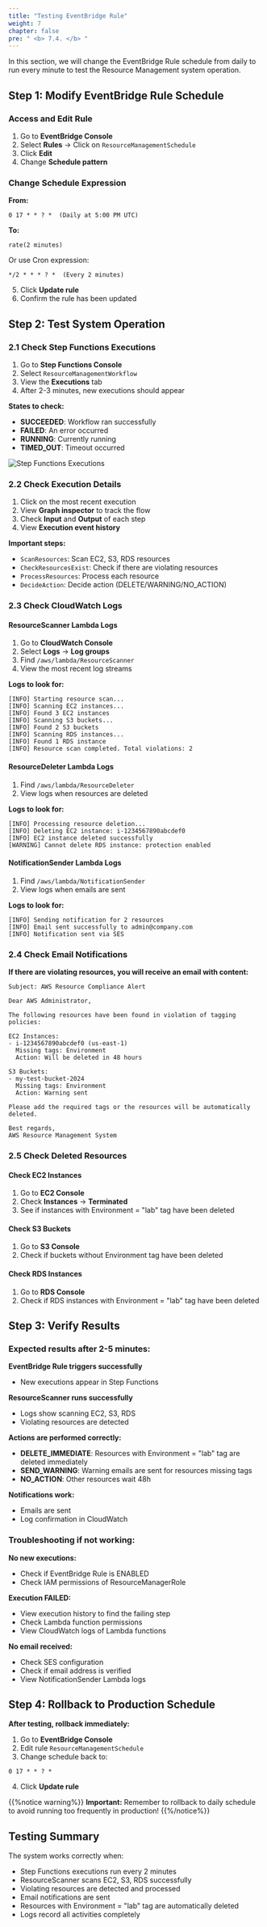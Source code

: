 ```yaml
---
title: "Testing EventBridge Rule"
weight: 7
chapter: false
pre: " <b> 7.4. </b> "
---
```


In this section, we will change the EventBridge Rule schedule from daily to run every minute to test the Resource Management system operation.

## Step 1: Modify EventBridge Rule Schedule

### Access and Edit Rule

1. Go to **EventBridge Console**
2. Select **Rules** → Click on `ResourceManagementSchedule`
3. Click **Edit**
4. Change **Schedule pattern**

### Change Schedule Expression

**From:**

```
0 17 * * ? *  (Daily at 5:00 PM UTC)
```

**To:**

```
rate(2 minutes)
```

Or use Cron expression:

```
*/2 * * * ? *  (Every 2 minutes)
```

5. Click **Update rule**
6. Confirm the rule has been updated

## Step 2: Test System Operation

### 2.1 Check Step Functions Executions

1. Go to **Step Functions Console**
2. Select `ResourceManagementWorkflow`
3. View the **Executions** tab
4. After 2-3 minutes, new executions should appear

**States to check:**

- **SUCCEEDED**: Workflow ran successfully
- **FAILED**: An error occurred
- **RUNNING**: Currently running
- **TIMED_OUT**: Timeout occurred

![Step Functions Executions](/images/7.Test/012-execute-stepfunction.png)

### 2.2 Check Execution Details

1. Click on the most recent execution
2. View **Graph inspector** to track the flow
3. Check **Input** and **Output** of each step
4. View **Execution event history**

**Important steps:**

- `ScanResources`: Scan EC2, S3, RDS resources
- `CheckResourcesExist`: Check if there are violating resources
- `ProcessResources`: Process each resource
- `DecideAction`: Decide action (DELETE/WARNING/NO_ACTION)

### 2.3 Check CloudWatch Logs

#### ResourceScanner Lambda Logs

1. Go to **CloudWatch Console**
2. Select **Logs** → **Log groups**
3. Find `/aws/lambda/ResourceScanner`
4. View the most recent log streams

**Logs to look for:**

```
[INFO] Starting resource scan...
[INFO] Scanning EC2 instances...
[INFO] Found 3 EC2 instances
[INFO] Scanning S3 buckets...
[INFO] Found 2 S3 buckets
[INFO] Scanning RDS instances...
[INFO] Found 1 RDS instance
[INFO] Resource scan completed. Total violations: 2
```

#### ResourceDeleter Lambda Logs

1. Find `/aws/lambda/ResourceDeleter`
2. View logs when resources are deleted

**Logs to look for:**

```
[INFO] Processing resource deletion...
[INFO] Deleting EC2 instance: i-1234567890abcdef0
[INFO] EC2 instance deleted successfully
[WARNING] Cannot delete RDS instance: protection enabled
```

#### NotificationSender Lambda Logs

1. Find `/aws/lambda/NotificationSender`
2. View logs when emails are sent

**Logs to look for:**

```
[INFO] Sending notification for 2 resources
[INFO] Email sent successfully to admin@company.com
[INFO] Notification sent via SES
```

### 2.4 Check Email Notifications

**If there are violating resources, you will receive an email with content:**

```
Subject: AWS Resource Compliance Alert

Dear AWS Administrator,

The following resources have been found in violation of tagging policies:

EC2 Instances:
- i-1234567890abcdef0 (us-east-1)
  Missing tags: Environment
  Action: Will be deleted in 48 hours

S3 Buckets:
- my-test-bucket-2024
  Missing tags: Environment
  Action: Warning sent

Please add the required tags or the resources will be automatically deleted.

Best regards,
AWS Resource Management System
```

### 2.5 Check Deleted Resources

#### Check EC2 Instances

1. Go to **EC2 Console**
2. Check **Instances** → **Terminated**
3. See if instances with Environment = "lab" tag have been deleted

#### Check S3 Buckets

1. Go to **S3 Console**
2. Check if buckets without Environment tag have been deleted

#### Check RDS Instances

1. Go to **RDS Console**
2. Check if RDS instances with Environment = "lab" tag have been deleted

## Step 3: Verify Results

### Expected results after 2-5 minutes:

**EventBridge Rule triggers successfully**

- New executions appear in Step Functions

**ResourceScanner runs successfully**

- Logs show scanning EC2, S3, RDS
- Violating resources are detected

**Actions are performed correctly:**

- **DELETE_IMMEDIATE**: Resources with Environment = "lab" tag are deleted immediately
- **SEND_WARNING**: Warning emails are sent for resources missing tags
- **NO_ACTION**: Other resources wait 48h

**Notifications work:**

- Emails are sent
- Log confirmation in CloudWatch

### Troubleshooting if not working:

**No new executions:**

- Check if EventBridge Rule is ENABLED
- Check IAM permissions of ResourceManagerRole

**Execution FAILED:**

- View execution history to find the failing step
- Check Lambda function permissions
- View CloudWatch logs of Lambda functions

**No email received:**

- Check SES configuration
- Check if email address is verified
- View NotificationSender Lambda logs

## Step 4: Rollback to Production Schedule

**After testing, rollback immediately:**

1. Go to **EventBridge Console**
2. Edit rule `ResourceManagementSchedule`
3. Change schedule back to:

```
0 17 * * ? *
```

4. Click **Update rule**

{{%notice warning%}}
**Important:** Remember to rollback to daily schedule to avoid running too frequently in production!
{{%/notice%}}

## Testing Summary

The system works correctly when:

- Step Functions executions run every 2 minutes
- ResourceScanner scans EC2, S3, RDS successfully
- Violating resources are detected and processed
- Email notifications are sent
- Resources with Environment = "lab" tag are automatically deleted
- Logs record all activities completely
